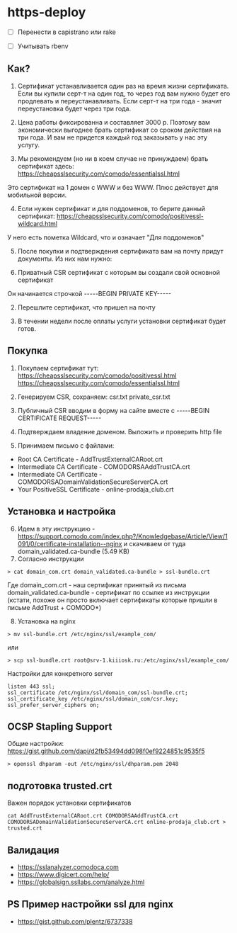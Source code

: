 # https-deploy

* [ ] Перенести в capistrano или rake
* [ ] Учитывать rbenv


## Как?


1. Сертификат устанавливается один раз на время жизни сертификата. Если вы купили серт-т на один год, то через год вам нужно будет его продлевать и переустанавливать.
Если серт-т на три года - значит переустановка будет через три года.

2. Цена работы фиксированна и составляет 3000 р. 
Поэтому вам экономически выгоднее брать сертификат со сроком действия на три года. И вам не придется каждый год заказывать у нас эту услугу.

3. Мы рекомендуем (но ни в коем случае не принуждаем) брать сертификат здесь: https://cheapsslsecurity.com/comodo/essentialssl.html

Это сертификат на 1 домен с WWW и без WWW. Плюс действует для мобильной версии.

4. Если нужен сертификат и для поддоменов, то берите данный сертификат: https://cheapsslsecurity.com/comodo/positivessl-wildcard.html

У него есть пометка Wildcard, что и означает "Для поддоменов"

5. После покупки и подтверждения сертификата вам на почту придут документы. Из них нам нужно:

1. Приватный CSR сертификат с которым вы создали свой основной сертификат

Он начинается строчкой -----BEGIN PRIVATE KEY-----

2. Перешлите сертификат, что пришел на почту

6. В течении недели после оплаты услуги установки сертификат будет готов.

## Покупка

1. Покупаем сертификат тут:
https://cheapsslsecurity.com/comodo/positivessl.html
https://cheapsslsecurity.com/comodo/essentialssl.html

2. Генерируем CSR, сохраняем: csr.txt private_csr.txt
3. Публичный CSR вводим в форму на сайте вместе с -----BEGIN CERTIFICATE REQUEST-----
4. Подтверждаем владение доменом. Выложить и проверить http file
5. Принимаем письмо с файлами:

* Root CA Certificate - AddTrustExternalCARoot.crt
* Intermediate CA Certificate - COMODORSAAddTrustCA.crt
* Intermediate CA Certificate - COMODORSADomainValidationSecureServerCA.crt
* Your PositiveSSL Certificate - online-prodaja_club.crt

## Установка и настройка

6. Идем в эту инструкцию  - https://support.comodo.com/index.php?/Knowledgebase/Article/View/1091/0/certificate-installation--nginx и скачиваем от туда domain_validated.ca-bundle (5.49 KB)
7. Согласно инструкции

```
> cat domain_com.crt domain_validated.ca-bundle > ssl-bundle.crt
```

Где domain_com.crt - наш сертификат принятый из письма
domain_validated.ca-bundle - сертификат по ссылке из инструкции (кстати, похоже он просто включает сертификаты которые пришли в письме AddTrust + COMODO*)

8. Установка на nginx

```
> mv ssl-bundle.crt /etc/nginx/ssl/example_com/
```

или

```
> scp ssl-bundle.crt root@srv-1.kiiiosk.ru:/etc/nginx/ssl/example_com/
```

Настройки для конкретного server
```
listen 443 ssl;
ssl_certificate /etc/nginx/ssl/domain_com/ssl-bundle.crt;
ssl_certificate_key /etc/nginx/ssl/domain_com/csr.key;
ssl_prefer_server_ciphers on;
```


## OCSP Stapling Support

Общие настройки: https://gist.github.com/dapi/d2fb53494dd098f0ef9224851c9535f5


```
> openssl dhparam -out /etc/nginx/ssl/dhparam.pem 2048
```

## подготовка trusted.crt

Важен порядок установки сертификатов

```
cat AddTrustExternalCARoot.crt COMODORSAAddTrustCA.crt COMODORSADomainValidationSecureServerCA.crt online-prodaja_club.crt > trusted.crt
```

## Валидация

* https://sslanalyzer.comodoca.com
* https://www.digicert.com/help/
* https://globalsign.ssllabs.com/analyze.html

## PS Пример настройки ssl для nginx

* https://gist.github.com/plentz/6737338
